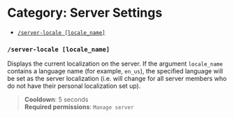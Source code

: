 # Category: **Server Settings**

- [`/server-locale [locale_name]`](/en_us/server.md#server-locale-locale_name)

### `/server-locale [locale_name]`
Displays the current localization on the server. If the argument `locale_name` contains a language name (for example, `en_us`), the specified language will be set as the server localization (i.e. will change for all server members who do not have their personal localization set up).

> **Cooldown**: 5 seconds  
> **Required permissions**: `Manage server`
